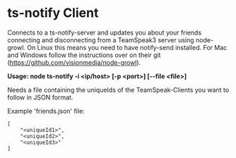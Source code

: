<h1>ts-notify Client</h1>

Connects to a ts-notify-server and updates you about your friends connecting and disconnecting from a TeamSpeak3 server using node-growl.
On Linux this means you need to have notify-send installed. For Mac and Windows follow the instructions over on their git (https://github.com/visionmedia/node-growl).

<strong>Usage: node ts-notify -i &lt;ip/host&gt; [-p &lt;port&gt;] [--file &lt;file&gt;]</strong>

Needs a file containing the uniqueIds of the TeamSpeak-Clients you want to follow in JSON format.

Example 'friends.json' file:

	[
		"<uniqueId1>",
		"<uniqueId2>",
		"<uniqueId3>"
	]
